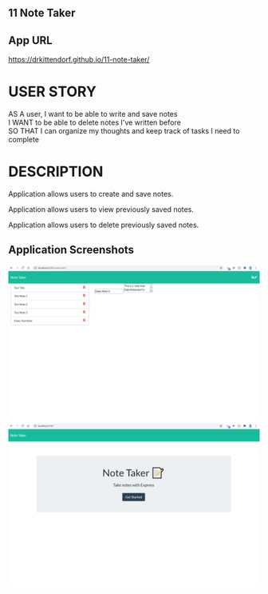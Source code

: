 ## 11 Note Taker

## App URL
https://drkittendorf.github.io/11-note-taker/

# USER STORY
AS A user, I want to be able to write and save notes<br>
I WANT to be able to delete notes I've written before<br>
SO THAT I can organize my thoughts and keep track of tasks I need to complete<br>

# DESCRIPTION

Application allows users to create and save notes.

Application allows users to view previously saved notes.

Application allows users to delete previously saved notes.

## Application Screenshots
![screenshot1](Develop\public\assets\notetakerscreenshot.png)
![screenshot2](Develop\public\assets\notetakerscreenshot-index.png)

